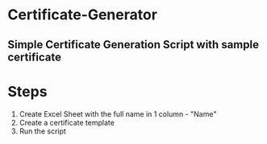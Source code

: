 # Certificate-Generator

## Simple Certificate Generation Script with sample certificate

# Steps

1. Create Excel Sheet with the full name in 1 column - "Name"
2. Create a certificate template
3. Run the script
